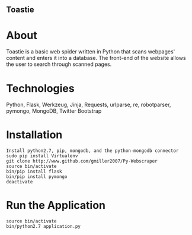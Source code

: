 ## Toastie
# About
Toastie is a basic web spider written in Python that scans webpages' content and enters it into a database. The front-end of the website allows the user to search through scanned pages.
# Technologies
Python, Flask, Werkzeug, Jinja, Requests, urlparse, re, robotparser, pymongo, MongoDB, Twitter Bootstrap
# Installation

    Install python2.7, pip, mongodb, and the python-mongodb connector
    sudo pip install Virtualenv
    git clone http://www.github.com/gmiller2007/Py-Webscraper
    source bin/activate
    bin/pip install flask
    bin/pip install pymongo
    deactivate

# Run the Application

    source bin/activate
    bin/python2.7 application.py
